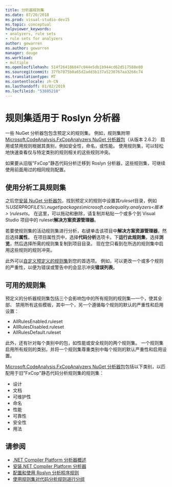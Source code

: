```yaml
---
title: 分析器规则集
ms.date: 07/20/2018
ms.prod: visual-studio-dev15
ms.topic: conceptual
helpviewer_keywords:
- analyzers, rule sets
- rule sets for analyzers
author: gewarren
ms.author: gewarren
manager: douge
ms.workload:
- multiple
ms.openlocfilehash: 514f264186047c044e5db1b944cd62d517588e80
ms.sourcegitcommit: 37fb7075b0a65d2add3b137a5230767aa3266c74
ms.translationtype: MT
ms.contentlocale: zh-CN
ms.lasthandoff: 01/02/2019
ms.locfileid: "53885218"
---
```

# <a name="rule-sets-for-roslyn-analyzers"></a>规则集适用于 Roslyn 分析器

一些 NuGet 分析器包包含预定义的规则集。 例如，规则集附带[Microsoft.CodeAnalysis.FxCopAnalyzers NuGet 分析器包](https://www.nuget.org/packages/Microsoft.CodeAnalysis.FxCopAnalyzers/)（从版本 2.6.2） 启用或禁用规则根据其类别，例如安全性，命名，或性能。 使用规则集，可以轻松地快速查看仅与特定类别的规则相关的这些规则冲突。

如果要从旧版"FxCop"静态代码分析迁移到 Roslyn 分析器，这些规则集，可继续使用前面用过的相同规则配置。

## <a name="use-analyzer-rule-sets"></a>使用分析工具规则集

之后您[安装 NuGet 分析器包](install-roslyn-analyzers.md)，找到预定义的规则中设置其*ruleset*目录，例如 *%USERPROFILE%\\.nuget\packages\microsoft.codequality.analyzers\<版本 > \rulesets*。 在这里，可以拖动和删除，请复制并粘贴一个或多个到 Visual Studio 项目中的 ruleset**解决方案资源管理器**。

若要使规则集的活动规则集进行分析，右键单击该项目中**解决方案资源管理器**，然后选择**属性**。 在项目属性页中，选择**代码分析**选项卡。下**运行此规则集**，选择**浏览**，然后选择所需的规则集复制到项目目录。 现在您只看到在所选的规则集中启用这些规则的规则冲突。

此外可以[自定义预定义的规则集](how-to-create-a-custom-rule-set.md#create-a-custom-rule-set)到您的首选项。 例如，可以更改一个或多个规则的严重性，以便为错误或警告中的会显示冲突**错误列表**。

## <a name="available-rule-sets"></a>可用的规则集

预定义的分析器规则集包括三个会影响包中的所有规则的规则集&mdash;一个，使其全部、 禁用所有这些模板，其中一个，另一个遵循每个规则的默认的严重性和启用设置：

- AllRulesEnabled.ruleset
- AllRulesDisabled.ruleset
- AllRulesDefault.ruleset

此外，还有针对每个类别中的包，如性能或安全规则的两个规则集。 一个规则集启用所有规则的类别，并将一个规则集尊重类别中每个规则的默认严重性和启用设置。

 [Microsoft.CodeAnalysis.FxCopAnalyzers NuGet 分析器包](https://www.nuget.org/packages/Microsoft.CodeAnalysis.FxCopAnalyzers/)包括以下类别，以匹配用于旧"FxCop"静态代码分析规则集的规则集：

- 设计
- 文档
- 可维护性
- 命名
- 性能
- 可靠性
- 安全性
- 用法

## <a name="see-also"></a>请参阅

- [.NET Compiler Platform 分析器概述](roslyn-analyzers-overview.md)
- [安装.NET Compiler Platform 分析器](install-roslyn-analyzers.md)
- [配置和使用 Roslyn 分析程序规则](use-roslyn-analyzers.md)
- [使用规则集对代码分析规则进行分组](using-rule-sets-to-group-code-analysis-rules.md)